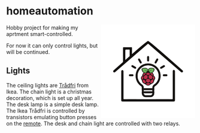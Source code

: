 # homeautomation

<img align="right" width="250" height="250" src="main_rpi_board/static/favicon.png">

Hobby project for making my aprtment smart-controlled.

For now it can only control lights, but will be continued.


## Lights

The ceiling lights are [Trådfri](https://www.ikea.com/dk/da/p/tradfri-led-paere-e27-250-lumen-tradlos-kan-daempes-varm-glod-globe-brunt-klart-glas-70455676/) from Ikea. The chain light is a christmas decoration, which is set up all year. The desk lamp is a simple desk lamp. The Ikea Trådfri is controlled by transistors emulating button presses on the [remote](https://www.ikea.com/dk/da/p/tradfri-tradlos-lysdaemper-hvid-70408595/). The desk and chain light are controlled with two relays.
